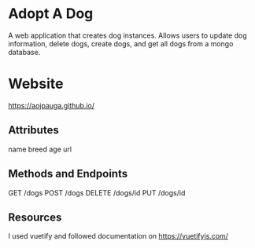 # Adopt A Dog
A web application that creates dog instances.  Allows users to update dog information, delete dogs, create dogs, and get all dogs from a mongo database.

# Website
https://aojpauga.github.io/

## Attributes
name
breed
age
url

## Methods and Endpoints
GET /dogs
POST /dogs
DELETE /dogs/id
PUT /dogs/id

## Resources
I used vuetify and followed documentation on https://vuetifyjs.com/